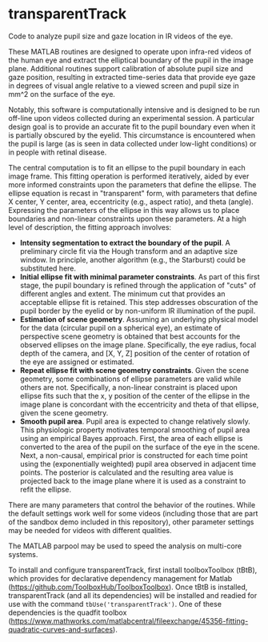 # transparentTrack
Code to analyze pupil size and gaze location in IR videos of the eye.

These MATLAB routines are designed to operate upon infra-red videos of the human eye and extract the elliptical boundary of the pupil in the image plane. Additional routines support calibration of absolute pupil size and gaze position, resulting in extracted time-series data that provide eye gaze in degrees of visual angle relative to a viewed screen and pupil size in mm^2 on the surface of the eye.

Notably, this software is computationally intensive and is designed to be run off-line upon videos collected during an experimental session. A particular design goal is to provide an accurate fit to the pupil boundary even when it is partially obscured by the eyelid. This circumstance is encountered when the pupil is large (as is seen in data collected under low-light conditions) or in people with retinal disease.

The central computation is to fit an ellipse to the pupil boundary in each image frame. This fitting operation is performed iteratively, aided by ever more informed constraints upon the parameters that define the ellipse. The ellipse equation is recast in "transparent" form, with parameters that define X center, Y center, area, eccentricity (e.g., aspect ratio), and theta (angle). Expressing the parameters of the ellipse in this way allows us to place boundaries and non-linear constraints upon these parameters. At a high level of description, the fitting approach involves:

- **Intensity segmentation to extract the boundary of the pupil**. A preliminary circle fit via the Hough transform and an adaptive size window. In principle, another algorithm (e.g., the Starburst) could be substituted here.
- **Initial ellipse fit with minimal parameter constraints**. As part of this first stage, the pupil boundary is refined through the application of "cuts" of different angles and extent. The minimum cut that provides an acceptable ellipse fit is retained. This step addresses obscuration of the pupil border by the eyelid or by non-uniform IR illumination of the pupil.
- **Estimation of scene geometry**. Assuming an underlying physical model for the data (circular pupil on a spherical eye), an estimate of perspective scene geometry is obtained that best accounts for the observed ellipses on the image plane. Specifically, the eye radius, focal depth of the camera, and [X, Y, Z] position of the center of rotation of the eye are assigned or estimated.
- **Repeat ellipse fit with scene geometry constraints**. Given the scene geometry, some combinations of ellipse parameters are valid while others are not. Specifically, a non-linear constraint is placed upon ellipse fits such that the x, y position of the center of the ellipse in the image plane is concordant with the eccentricity and theta of that ellipse, given the scene geometry.
- **Smooth pupil area**. Pupil area is expected to change relatively slowly. This physiologic property motivates temporal smoothing of pupil area using an empirical Bayes approach. First, the area of each ellipse is converted to the area of the pupil on the surface of the eye in the scene. Next, a non-causal, empirical prior is constructed for each time point using the (exponentially weighted) pupil area observed in adjacent time points. The posterior is calculated and the resulting area value is projected back to the image plane where it is used as a constraint to refit the ellipse.

There are many parameters that control the behavior of the routines. While the default settings work well for some videos (including those that are part of the sandbox demo included in this repository), other parameter settings may be needed for videos with different qualities.

The MATLAB parpool may be used to speed the analysis on multi-core systems.

To install and configure transparentTrack, first install toolboxToolbox (tBtB), which provides for declarative dependency management for Matlab (https://github.com/ToolboxHub/ToolboxToolbox). Once tBtB is installed, transparentTrack (and all its dependencies) will be installed and readied for use with the command `tbUse('transparentTrack')`. One of these dependencies is the quadfit toolbox (https://www.mathworks.com/matlabcentral/fileexchange/45356-fitting-quadratic-curves-and-surfaces).
